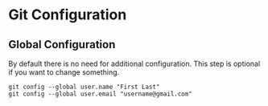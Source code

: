 # Git Configuration

## Global Configuration

By default there is no need for additional configuration. This step is optional if you want to change something.
```
git config --global user.name "First Last"
git config --global user.email "username@gmail.com"
```
